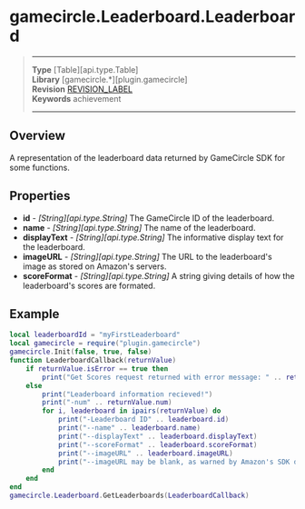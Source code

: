 # gamecircle.Leaderboard.Leaderboard

> --------------------- ------------------------------------------------------------------------------------------
> __Type__              [Table][api.type.Table]  
> __Library__           [gamecircle.*][plugin.gamecircle]  
> __Revision__          [REVISION_LABEL](REVISION_URL)  
> __Keywords__          achievement  
> --------------------- ------------------------------------------------------------------------------------------

## Overview
A representation of the leaderboard data returned by GameCircle SDK for some functions.
	
## Properties
- __id__ - _[String][api.type.String]_ 
	The GameCircle ID of the leaderboard.
- __name__ - _[String][api.type.String]_ 
	The name of the leaderboard.
- __displayText__ - _[String][api.type.String]_ 
	The informative display text for the leaderboard.
- __imageURL__ - _[String][api.type.String]_ 
	The URL to the leaderboard's image as stored on Amazon's servers. 
- __scoreFormat__ - _[String][api.type.String]_ 
	A string giving details of how the leaderboard's scores are formated. 

## Example
 
``````lua  
local leaderboardId = "myFirstLeaderboard"  
local gamecircle = require("plugin.gamecircle")  
gamecircle.Init(false, true, false)  
function LeaderboardCallback(returnValue)  
	if returnValue.isError == true then  
		print("Get Scores request returned with error message: " .. returnValue.errorMessage)  
	else  
		print("Leaderboard information recieved!")  
		print("-num" .. returnValue.num)  
		for i, leaderboard in ipairs(returnValue) do   
			print("-Leaderboard ID" .. leaderboard.id)  
			print("--name" .. leaderboard.name)  
			print("--displayText" .. leaderboard.displayText)  
			print("--scoreFormat" .. leaderboard.scoreFormat)  
			print("--imageURL" .. leaderboard.imageURL)  
			print("--imageURL may be blank, as warned by Amazon's SDK documentation, when propegated outside basic GetLeaderboard function")  
		end  
	end  
end  
gamecircle.Leaderboard.GetLeaderboards(LeaderboardCallback)  
``````

